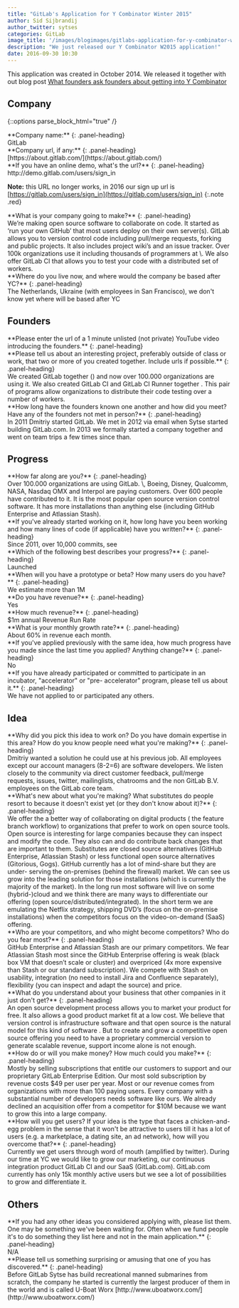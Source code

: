 ```yaml
---
title: "GitLab's Application for Y Combinator Winter 2015"
author: Sid Sijbrandij
author_twitter: sytses
categories: GitLab
image_title: '/images/blogimages/gitlabs-application-for-y-combinator-winter-2015-cover.jpg'
description: "We just released our Y Combinator W2015 application!"
date: 2016-09-30 10:30
---
```


This application was created in October 2014.
We released it together with out blog post [What founders ask founders about getting into Y Combinator](/2016/09/30/what-fouders-ask-founders-about-getting-into-yc)

<!-- more -->

## Company

{::options parse_block_html="true" /}

<div class="panel panel-gitlab-orange">
**Company name:** 
{: .panel-heading}
<div class="panel-body">
GitLab
</div>
</div>

<div class="panel panel-gitlab-orange">
**Company url, if any:** 
{: .panel-heading}
<div class="panel-body">
[https://about.gitlab.com/](https://about.gitlab.com/)
</div>
</div>

<div class="panel panel-gitlab-orange">
**If you have an online demo, what's the url?** 
{: .panel-heading}
<div class="panel-body">
http://demo.gitlab.com/users/sign_in

**Note:** this URL no longer works, in 2016 our sign up url is [https://gitlab.com/users/sign_in](https://gitlab.com/users/sign_in)
{:.note .red}
</div>
</div>

<div class="panel panel-gitlab-orange">
**What is your company going to make?** 
{: .panel-heading}
<div class="panel-body">
We’re making open source software to collaborate on code. It started as ‘run your own GitHub’ that most users deploy on their own server(s). GitLab allows you to version control code including pull/merge requests, forking and public projects. It also includes project wiki’s and an issue tracker. Over 100k organizations use it including thousands of programmers at \<Redacted>. We also offer GitLab CI that allows you to test your code with a distributed set of workers.
</div>
</div>

<div class="panel panel-gitlab-orange">
**Where do you live now, and where would the company be based after YC?** 
{: .panel-heading}
<div class="panel-body">
The Netherlands, Ukraine (with employees in San Francisco), we don't know yet where will be based after YC
</div>
</div>


## Founders

<div class="panel panel-gitlab-orange">
**Please enter the url of a 1 minute unlisted (not private) YouTube video introducing the founders.** 
{: .panel-heading}
<div class="panel-body">
<https://www.youtube.com/watch?v=KzvDHA5323o>
</div>
</div>

<div class="panel panel-gitlab-orange">
**Please tell us about an interesting project, preferably outside of class or work, that two or more of you created together. Include urls if possible.** 
{: .panel-heading}
<div class="panel-body">
We created GitLab together (<https://about.gitlab.com/gitlab-ce/>) and now over 100.000 organizations are using it. We also created GitLab CI and GitLab CI Runner together <https://about.gitlab.com/gitlab-ci/>. This pair of programs allow organizations to distribute their code testing over a number of workers.
</div>
</div>

<div class="panel panel-gitlab-orange">
**How long have the founders known one another and how did you meet? Have any of the founders not met in person?** 
{: .panel-heading}
<div class="panel-body">
In 2011 Dmitriy started GitLab. We met in 2012 via email when Sytse started building GitLab.com. In 2013 we formally started a company together and went on team trips a few times since than.
</div>
</div>


## Progress

<div class="panel panel-gitlab-orange">
**How far along are you?** 
{: .panel-heading}
<div class="panel-body">
Over 100.000 organizations are using GitLab. \<Redacted>, Boeing, Disney, Qualcomm, NASA, Nasdaq OMX and Interpol are paying customers. Over 600 people have contributed to it. It is the most popular open source version control software. It has more installations than anything else (including GitHub Enterprise and Atlassian Stash).
</div>
</div>

<div class="panel panel-gitlab-orange">
**If you've already started working on it, how long have you been working and how many lines of code (if applicable) have you written?** 
{: .panel-heading}
<div class="panel-body">
Since 2011, over 10,000 commits, see <http://contributors.gitlab.com/>
</div>
</div>

<div class="panel panel-gitlab-orange">
**Which of the following best describes your progress?** 
{: .panel-heading}
<div class="panel-body">
Launched
</div>
</div>

<div class="panel panel-gitlab-orange">
**When will you have a prototype or beta? How many users do you have?** 
{: .panel-heading}
<div class="panel-body">
We estimate more than 1M
</div>
</div>

<div class="panel panel-gitlab-orange">
**Do you have revenue?** 
{: .panel-heading}
<div class="panel-body">
Yes
</div>
</div>

<div class="panel panel-gitlab-orange">
**How much revenue?** 
{: .panel-heading}
<div class="panel-body">
$1m annual Revenue Run Rate
</div>
</div>

<div class="panel panel-gitlab-orange">
**What is your monthly growth rate?** 
{: .panel-heading}
<div class="panel-body">
About 60% in revenue each month.
</div>
</div>


<div class="panel panel-gitlab-orange">
**If you've applied previously with the same idea, how much progress have you made since the last time you applied? Anything change?** 
{: .panel-heading}
<div class="panel-body">
No
</div>
</div>

<div class="panel panel-gitlab-orange">
**If you have already participated or committed to participate in an incubator, "accelerator" or "pre- accelerator" program, please tell us about it.** 
{: .panel-heading}
<div class="panel-body">
We have not applied to or participated any others.
</div>
</div>

## Idea

<div class="panel panel-gitlab-orange">
**Why did you pick this idea to work on? Do you have domain expertise in this area? How do you know people need what you're making?** 
{: .panel-heading}
<div class="panel-body">
Dmitriy wanted a solution he could use at his previous job. All employees except our account managers (8-2=6) are software developers. We listen closely to the community via direct customer feedback, pull/merge requests, issues, twitter, mailinglists, chatrooms and the non GitLab B.V. employees on the GitLab core team.
</div>
</div>

<div class="panel panel-gitlab-orange">
**What's new about what you're making? What substitutes do people resort to because it doesn't exist yet (or they don't know about it)?** 
{: .panel-heading}
<div class="panel-body">
We offer the a better way of collaborating on digital products ( the feature branch workflow) to organizations that prefer to work on open source tools. Open source is interesting for large companies because they can inspect and modify the code. They also can and do contribute back changes that are important to them. Substitutes are closed source alternatives (GitHub Enterprise, Atlassian Stash) or less functional open source alternatives (Gitorious, Gogs). GitHub currently has a lot of mind-share but they are under- serving the on-premises (behind the firewall) market. We can see us grow into the leading solution for those installations (which is currently the majority of the market). In the long run most software will live on some (hybrid-)cloud and we think there are many ways to differentiate our offering (open source/distributed/integrated). In the short term we are emulating the Netflix strategy, shipping DVD’s (focus on the on-premise installations) when the competitors focus on the video-on-demand (SaaS) offering.
</div>
</div>

<div class="panel panel-gitlab-orange">
**Who are your competitors, and who might become competitors? Who do you fear most?** 
{: .panel-heading}
<div class="panel-body">
GitHub Enterprise and Atlassian Stash are our primary competitors. We fear Atlassian Stash most since the GitHub Enterprise offering is weak (black box VM that doesn’t scale or cluster) and overpriced (4x more expensive than Stash or our standard subscription). We compete with Stash on usability, integration (no need to install Jira and Confluence separately), flexibility (you can inspect and adapt the source) and price.
</div>
</div>

<div class="panel panel-gitlab-orange">
**What do you understand about your business that other companies in it just don't get?** 
{: .panel-heading}
<div class="panel-body">
An open source development process allows you to market your product for free. It also allows a good product market fit at a low cost. We believe that version control is infrastructure software and that open source is the natural model for this kind of software . But to create and grow a competitive open source offering you need to have a proprietary commercial version to generate scalable revenue, support income alone is not enough.
</div>
</div>

<div class="panel panel-gitlab-orange">
**How do or will you make money? How much could you make?** 
{: .panel-heading}
<div class="panel-body">
Mostly by selling subscriptions that entitle our customers to support and our proprietary GitLab Enterprise Edition. Our most sold subscription by revenue costs $49 per user per year. Most or our revenue comes from organizations with more than 100 paying users. Every company with a substantial number of developers needs software like ours. We already declined an acquisition offer from a competitor for $10M because we want to grow this into a large company.
</div>
</div>

<div class="panel panel-gitlab-orange">
**How will you get users? If your idea is the type that faces a chicken-and-egg problem in the sense that it won't be attractive to users till it has a lot of users (e.g. a marketplace, a dating site, an ad network), how will you overcome that?** 
{: .panel-heading}
<div class="panel-body">
Currently we get users through word of mouth (amplified by twitter). During our time at YC we would like to grow our marketing, our continuous integration product GitLab CI and our SaaS (GitLab.com). GitLab.com currently has only 15k monthly active users but we see a lot of possibilities to grow and differentiate it.
</div>
</div>

## Others

<div class="panel panel-gitlab-orange">
**If you had any other ideas you considered applying with, please list them. One may be something we've been waiting for. Often when we fund people it's to do something they list here and not in the main application.** 
{: .panel-heading}
<div class="panel-body">
N/A
</div>
</div>

<div class="panel panel-gitlab-orange">
**Please tell us something surprising or amusing that one of you has discovered.** 
{: .panel-heading}
<div class="panel-body">
Before GitLab Sytse has build recreational manned submarines from scratch, the company he started is currently the largest producer of them in the world and is called U-Boat Worx [http://www.uboatworx.com/](http://www.uboatworx.com/)
</div>
</div>

<style>
	.red {
		color: red !important;
	}
</style>
